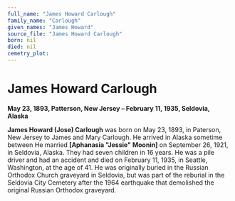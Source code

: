 ```yaml
---
full_name: "James Howard Carlough"
family_name: "Carlough"
given_names: "James Howard"
source_file: "James Howard Carlough"
born: nil
died: nil
cemetry_plot: 
---
```

# James Howard Carlough

**May 23, 1893, Patterson, New Jersey – February 11, 1935, Seldovia,
Alaska**

**James Howard (Jose) Carlough** was born on May 23, 1893, in Paterson,
New Jersey to James and Mary Carlough. He arrived in Alaska sometime
between He married **\[Aphanasia "Jessie" Moonin\]** on September 26,
1921, in Seldovia, Alaska. They had seven children in 16 years. He was a
pile driver and had an accident and died on February 11, 1935, in
Seattle, Washington, at the age of 41. He was originally buried in the
Russian Orthodox Church graveyard in Seldovia, but was part of the
reburial in the Seldovia City Cemetery after the 1964 earthquake that
demolished the original Russian Orthodox graveyard.


